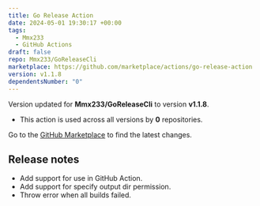```yaml
---
title: Go Release Action
date: 2024-05-01 19:30:17 +00:00
tags:
  - Mmx233
  - GitHub Actions
draft: false
repo: Mmx233/GoReleaseCli
marketplace: https://github.com/marketplace/actions/go-release-action
version: v1.1.8
dependentsNumber: "0"
---
```



Version updated for **Mmx233/GoReleaseCli** to version **v1.1.8**.
- This action is used across all versions by **0** repositories.

Go to the [GitHub Marketplace](https://github.com/marketplace/actions/go-release-action) to find the latest changes.

## Release notes

+ Add support for use in GitHub Action.
+ Add support for specify output dir permission.
+ Throw error when all builds failed.
